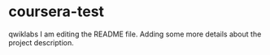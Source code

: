 # coursera-test
qwiklabs
I am editing the README file. Adding some more details about the project description.
